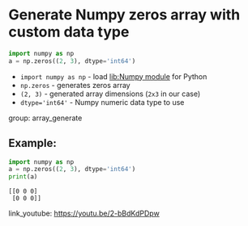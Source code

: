 # Generate Numpy zeros array with custom data type

```python
import numpy as np
a = np.zeros((2, 3), dtype='int64')
```

- `import numpy as np` - load [lib:Numpy module](/python-numpy/how-to-install-python-numpy-lib) for Python
- `np.zeros` - generates zeros array
- `(2, 3)` - generated array dimensions (`2x3` in our case)
- `dtype='int64'` - Numpy numeric data type to use

group: array_generate

## Example: 
```python
import numpy as np
a = np.zeros((2, 3), dtype='int64')
print(a)
```
```
[[0 0 0]
 [0 0 0]]

```

link_youtube: https://youtu.be/2-bBdKdPDpw
